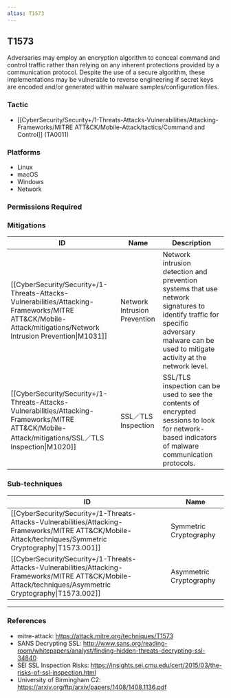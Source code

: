 ```yaml
---
alias: T1573
---
```


## T1573

Adversaries may employ an encryption algorithm to conceal command and control traffic rather than relying on any inherent protections provided by a communication protocol. Despite the use of a secure algorithm, these implementations may be vulnerable to reverse engineering if secret keys are encoded and/or generated within malware samples/configuration files.


### Tactic
- [[CyberSecurity/Security+/1-Threats-Attacks-Vulnerabilities/Attacking-Frameworks/MITRE ATT&CK/Mobile-Attack/tactics/Command and Control]] (TA0011)

### Platforms
- Linux
- macOS
- Windows
- Network

### Permissions Required

### Mitigations

| ID | Name | Description |
| --- | --- | --- |
| [[CyberSecurity/Security+/1-Threats-Attacks-Vulnerabilities/Attacking-Frameworks/MITRE ATT&CK/Mobile-Attack/mitigations/Network Intrusion Prevention\|M1031]] | Network Intrusion Prevention | Network intrusion detection and prevention systems that use network signatures to identify traffic for specific adversary malware can be used to mitigate activity at the network level. |
| [[CyberSecurity/Security+/1-Threats-Attacks-Vulnerabilities/Attacking-Frameworks/MITRE ATT&CK/Mobile-Attack/mitigations/SSL／TLS Inspection\|M1020]] | SSL／TLS Inspection | SSL/TLS inspection can be used to see the contents of encrypted sessions to look for network-based indicators of malware communication protocols. |

### Sub-techniques

| ID | Name |
| --- | --- |
| [[CyberSecurity/Security+/1-Threats-Attacks-Vulnerabilities/Attacking-Frameworks/MITRE ATT&CK/Mobile-Attack/techniques/Symmetric Cryptography\|T1573.001]] | Symmetric Cryptography |
| [[CyberSecurity/Security+/1-Threats-Attacks-Vulnerabilities/Attacking-Frameworks/MITRE ATT&CK/Mobile-Attack/techniques/Asymmetric Cryptography\|T1573.002]] | Asymmetric Cryptography |


---
### References

- mitre-attack: https://attack.mitre.org/techniques/T1573
- SANS Decrypting SSL: http://www.sans.org/reading-room/whitepapers/analyst/finding-hidden-threats-decrypting-ssl-34840
- SEI SSL Inspection Risks: https://insights.sei.cmu.edu/cert/2015/03/the-risks-of-ssl-inspection.html
- University of Birmingham C2: https://arxiv.org/ftp/arxiv/papers/1408/1408.1136.pdf
